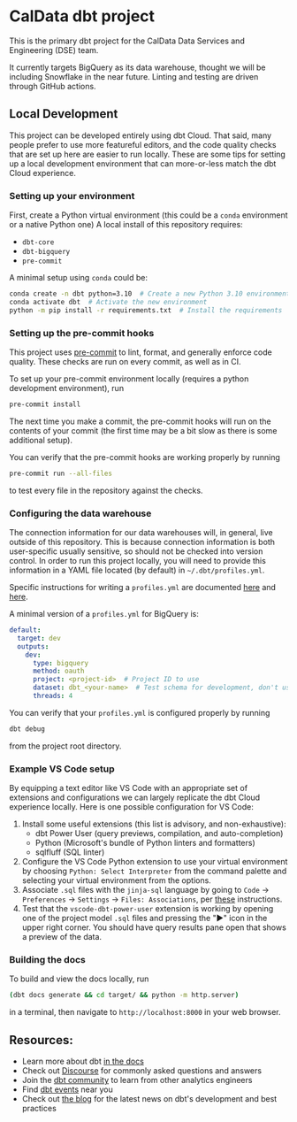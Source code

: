 # CalData dbt project

This is the primary dbt project for the CalData Data Services and Engineering (DSE) team.

It currently targets BigQuery as its data warehouse,
thought we will be including Snowflake in the near future.
Linting and testing are driven through GitHub actions.

## Local Development

This project can be developed entirely using dbt Cloud.
That said, many people prefer to use more featureful editors,
and the code quality checks that are set up here are easier to run locally.
These are some tips for setting up a local development environment that can
more-or-less match the dbt Cloud experience.

### Setting up your environment

First, create a Python virtual environment
(this could be a `conda` environment or a native Python one)
A local install of this repository requires:

* `dbt-core`
* `dbt-bigquery`
* `pre-commit`

A minimal setup using `conda` could be:

```bash
conda create -n dbt python=3.10  # Create a new Python 3.10 environment named `dbt`
conda activate dbt  # Activate the new environment
python -m pip install -r requirements.txt  # Install the requirements
```

### Setting up the pre-commit hooks

This project uses [pre-commit](https://pre-commit.com/) to lint, format,
and generally enforce code quality. These checks are run on every commit,
as well as in CI.

To set up your pre-commit environment locally (requires a python development environment), run

```bash
pre-commit install
```

The next time you make a commit, the pre-commit hooks will run on the contents of your commit
(the first time may be a bit slow as there is some additional setup).

You can verify that the pre-commit hooks are working properly by running

```bash
pre-commit run --all-files
```
to test every file in the repository against the checks.

### Configuring the data warehouse

The connection information for our data warehouses will,
in general, live outside of this repository.
This is because connection information is both user-specific usually sensitive,
so should not be checked into version control.
In order to run this project locally, you will need to provide this information
in a YAML file located (by default) in `~/.dbt/profiles.yml`.

Specific instructions for writing a `profiles.yml` are documented
[here](https://docs.getdbt.com/docs/get-started/connection-profiles)
and [here](https://docs.getdbt.com/reference/warehouse-setups/bigquery-setup).

A minimal version of a `profiles.yml` for BigQuery is:

```yml
default:
  target: dev
  outputs:
    dev:
      type: bigquery
      method: oauth
      project: <project-id>  # Project ID to use
      dataset: dbt_<your-name>  # Test schema for development, don't use prod!
      threads: 4
```

You can verify that your `profiles.yml` is configured properly by running

```bash
dbt debug
```

from the project root directory.

### Example VS Code setup

By equipping a text editor like VS Code with an appropriate set of extensions and configurations
we can largely replicate the dbt Cloud experience locally.
Here is one possible configuration for VS Code:

1. Install some useful extensions (this list is advisory, and non-exhaustive):
    * dbt Power User (query previews, compilation, and auto-completion)
    * Python (Microsoft's bundle of Python linters and formatters)
    * sqlfluff (SQL linter)
1. Configure the VS Code Python extension to use your virtual environment by choosing `Python: Select Interpreter` from the command palette and selecting your virtual environment from the options.
1. Associate `.sql` files with the `jinja-sql` language by going to `Code` -> `Preferences` -> `Settings` -> `Files: Associations`, per [these](https://github.com/innoverio/vscode-dbt-power-user#associate-your-sql-files-the-jinja-sql-language) instructions.
1. Test that the `vscode-dbt-power-user` extension is working by opening one of the project model `.sql` files and pressing the "▶" icon in the upper right corner. You should have query results pane open that shows a preview of the data.

### Building the docs

To build and view the docs locally, run

```bash
(dbt docs generate && cd target/ && python -m http.server)
```

in a terminal, then navigate to `http://localhost:8000` in your web browser.


## Resources:
- Learn more about dbt [in the docs](https://docs.getdbt.com/docs/introduction)
- Check out [Discourse](https://discourse.getdbt.com/) for commonly asked questions and answers
- Join the [dbt community](http://community.getbdt.com/) to learn from other analytics engineers
- Find [dbt events](https://events.getdbt.com) near you
- Check out [the blog](https://blog.getdbt.com/) for the latest news on dbt's development and best practices
